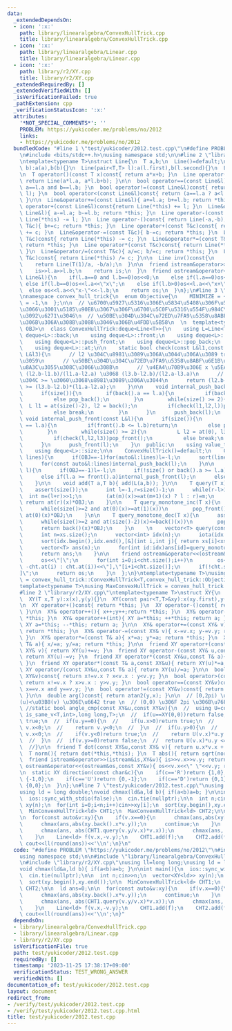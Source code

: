 ```yaml
---
data:
  _extendedDependsOn:
  - icon: ':x:'
    path: library/linearalgebra/ConvexHullTrick.cpp
    title: library/linearalgebra/ConvexHullTrick.cpp
  - icon: ':x:'
    path: library/linearalgebra/Linear.cpp
    title: library/linearalgebra/Linear.cpp
  - icon: ':x:'
    path: library/r2/XY.cpp
    title: library/r2/XY.cpp
  _extendedRequiredBy: []
  _extendedVerifiedWith: []
  _isVerificationFailed: true
  _pathExtension: cpp
  _verificationStatusIcon: ':x:'
  attributes:
    '*NOT_SPECIAL_COMMENTS*': ''
    PROBLEM: https://yukicoder.me/problems/no/2012
    links:
    - https://yukicoder.me/problems/no/2012
  bundledCode: "#line 1 \"test/yukicoder/2012.test.cpp\"\n#define PROBLEM \"https://yukicoder.me/problems/no/2012\"\
    \n#include <bits/stdc++.h>\nusing namespace std;\n\n#line 2 \"library/linearalgebra/Linear.cpp\"\
    \ntemplate<typename T>\nstruct Line{\n  T a,b;\n  Line()=default;\n  Line(T a,T\
    \ b):a(a),b(b){}\n  Line(pair<T,T> l):a(l.first),b(l.second){}\n  Line(T c):a(0),b(c){}\n\
    \n  T operator()(const T x)const{ return a*x+b; }\n  Line operator()(const Line&l)const{\
    \ return Line(a*l.a, a*l.b+b); }\n\n  bool operator==(const Line&l)const{ return\
    \ a==l.a and b==l.b; }\n  bool operator!=(const Line&l)const{ return !(*this ==\
    \ l); }\n  bool operator<(const Line&l)const{ return (a==l.a ? a<l.a : b<l.b);\
    \ }\n\n  Line&operator+=(const Line&l){ a+=l.a; b+=l.b; return *this; }\n  Line\
    \ operator+(const Line&l)const{return Line(*this) += l; }\n  Line&operator-=(const\
    \ Line&l){ a-=l.a; b-=l.b; return *this; }\n  Line operator-(const Line&l)const{return\
    \ Line(*this) -= l; }\n  Line operator-()const{ return Line(-a,-b); }\n\n  Line&operator+=(const\
    \ T&c){ b+=c; return *this; }\n  Line operator+(const T&c)const{ return Line(*this)\
    \ += c; }\n  Line&operator-=(const T&c){ b-=c; return *this; }\n  Line operator-(const\
    \ T&c)const{ return Line(*this) -= c; }\n  Line&operator*=(const T&c){ a*=c; b*=c;\
    \ return *this; }\n  Line operator*(const T&c)const{ return Line(*this) *= c;\
    \ }\n  Line&operator/=(const T&c){ a/=c; b/=c; return *this; }\n  Line operator/(const\
    \ T&c)const{ return Line(*this) /= c; }\n\n  Line inv()const{\n    assert(a!=0);\n\
    \    return Line(T(1)/a, -b/a);\n  }\n\n  friend istream&operator>>(istream&is,Line&l){\n\
    \    is>>l.a>>l.b;\n    return is;\n  }\n  friend ostream&operator<<(ostream&os,const\
    \ Line&l){\n    if(l.a==0 and l.b==0)os<<0;\n    else if(l.a==0)os<<l.b;\n   \
    \ else if(l.b==0)os<<l.a<<\"x\";\n    else if(l.b>0)os<<l.a<<\"x+\"<<l.b;\n  \
    \  else os<<l.a<<\"x-\"<<-l.b;\n    return os;\n  }\n};\n#line 3 \"library/linearalgebra/ConvexHullTrick.cpp\"\
    \nnamespace convex_hull_trick{\n  enum Objective{\n    MINIMIZE = +1,\n    MAXIMIZE\
    \ = -1,\n  };\n\n  // \u6700\u5927\u5316\u306E\u5834\u5408\u306F\u53CD\u8EE2\u3057\
    \u3066\u3001\u5185\u90E8\u3067\u306F\u6700\u5C0F\u5316\u554F\u984C\u306E\u307F\
    \u3092\u6271\u3046\n  // \u50BE\u304D\u304C\u72ED\u7FA9\u5358\u8ABF\u6E1B\u5C11\
    \u306B\u306A\u308B\u3088\u3046\u306B\u4FDD\u5B58\n  \n  template<typename T,Objective\
    \ OBJ>\n  class ConvexHullTrick:deque<Line<T>>{\n    using L=Line<T>;\n    using\
    \ deque<L>::back;\n    using deque<L>::front;\n    using deque<L>::push_back;\n\
    \    using deque<L>::push_front;\n    using deque<L>::pop_back;\n    using deque<L>::pop_front;\n\
    \    using deque<L>::at;\n\n    static bool check(const L&l1,const L&l2,const\
    \ L&l3){\n      // l2 \u304C\u8981\u3089\u306A\u3044\u306A\u3089 true \u3092\u8FD4\
    \u3059\n      // \u50BE\u304D\u304C\u72ED\u7FA9\u5358\u8ABF\u6E1B\u5C11\u306F\u4FDD\
    \u8A3C\u3055\u308C\u3066\u308B\n      // \u4EA4\u70B9\u306E x \u5EA7\u6A19\u306F\
    \ (l2.b-l1.b)/(l1.a-l2.a) \u3068 (l3.b-l2.b)/(l2.a-l3.a)\n      // \u3053\u308C\
    \u304C >= \u3060\u3068\u8981\u3089\u306A\u3044\n      return (l2.b-l1.b)*(l2.a-l3.a)\
    \ >= (l3.b-l2.b)*(l1.a-l2.a);\n    }\n\n    void internal_push_back(const L&l){\n\
    \      if(size()){\n        if(back().a == l.a){\n          if(back().b <= l.b)return;\n\
    \          else pop_back();\n        }\n        while(size() >= 2){\n        \
    \  L l1 = at(size()-2), l2 = back();\n          if(check(l1,l2,l))pop_back();\n\
    \          else break;\n        }\n      }\n      push_back(l);\n    }\n\n   \
    \ void internal_push_front(const L&l){\n      if(size()){\n        if(front().a\
    \ == l.a){\n          if(front().b <= l.b)return;\n          else pop_front();\n\
    \        }\n        while(size() >= 2){\n          L l2 = at(0), l3 = at(1);\n\
    \          if(check(l,l2,l3))pop_front();\n          else break;\n        }\n\
    \      }\n      push_front(l);\n    }\n  public:\n    using value_type = L;\n\
    \    using deque<L>::size;\n\n    ConvexHullTrick()=default;\n    ConvexHullTrick(vector<L>\
    \ lines){\n      if(OBJ==-1)for(auto&l:lines)l=-l;\n      sort(lines.begin(),lines.end());\n\
    \      for(const auto&l:lines)internal_push_back(l);\n    }\n\n    void add(L\
    \ l){\n      if(OBJ==-1)l=-l;\n      if(!size() or back().a >= l.a)internal_push_back(l);\n\
    \      else if(l.a >= front().a)internal_push_front(l);\n      else assert(false);\n\
    \    }\n\n    void add(T a,T b){ add(L(a,b)); }\n\n    T query(T x)const{\n  \
    \    assert(size());\n      int l=-1,r=size()-1;\n      while(r-l>1){\n      \
    \  int m=(l+r)>>1;\n        (at(m)(x)>=at(m+1)(x) ? l : r)=m;\n      }\n     \
    \ return at(r)(x)*OBJ;\n    }\n\n    T query_monotone_inc(T x){\n      assert(size());\n\
    \      while(size()>=2 and at(0)(x)>=at(1)(x))\n        pop_front();\n      return\
    \ at(0)(x)*OBJ;\n    }\n\n    T query_monotone_dec(T x){\n      assert(size());\n\
    \      while(size()>=2 and at(size()-2)(x)<=back()(x))\n        pop_back();\n\
    \      return back()(x)*OBJ;\n    }\n    \n    vector<T> query(const vector<T>&xs){\n\
    \      int n=xs.size();\n      vector<int> idx(n);\n      iota(idx.begin(),idx.end(),0);\n\
    \      sort(idx.begin(),idx.end(),[&](int i,int j){ return xs[i]<xs[j]; });\n\
    \      vector<T> ans(n);\n      for(int id:idx)ans[id]=query_monotone_inc(xs[id]);\n\
    \      return ans;\n    }\n\n    friend ostream&operator<<(ostream&os,const ConvexHullTrick&cht){\n\
    \      os<<\"[\";\n      for(int i=0;i<cht.size();i++)\n        os<<(OBJ==-1 ?\
    \ -cht.at(i) : cht.at(i))<<\"],\"[i+1<cht.size()];\n      if(!cht.size())os<<\"\
    ]\";\n      return os;\n    }\n  };\n}\ntemplate<typename T>\nusing MinConvexHullTrick\
    \ = convex_hull_trick::ConvexHullTrick<T,convex_hull_trick::Objective::MINIMIZE>;\n\
    template<typename T>\nusing MaxConvexHullTrick = convex_hull_trick::ConvexHullTrick<T,convex_hull_trick::Objective::MAXIMIZE>;\n\
    #line 2 \"library/r2/XY.cpp\"\ntemplate<typename T>\nstruct XY{\n  T x,y;\n  XY()=default;\n\
    \  XY(T x,T y):x(x),y(y){}\n  XY(const pair<T,T>&xy):x(xy.first),y(xy.second){}\n\
    \n  XY operator+()const{ return *this; }\n  XY operator-()const{ return XY(-x,-y);\
    \ }\n\n  XY& operator++(){ x++;y++;return *this; }\n  XY& operator--(){ x--;y--;return\
    \ *this; }\n  XY& operator++(int){ XY a=*this; ++*this; return a; }\n  XY& operator--(int){\
    \ XY a=*this; --*this; return a; }\n\n  XY& operator+=(const XY& v){ x+=v.x; y+=v.y;\
    \ return *this; }\n  XY& operator-=(const XY& v){ x-=v.x; y-=v.y; return *this;\
    \ }\n  XY& operator*=(const T& a){ x*=a; y*=a; return *this; }\n  XY& operator/=(const\
    \ T& a){ x/=a; y/=a; return *this; }\n\n  friend XY operator+(const XY& u,const\
    \ XY& v){ return XY(u)+=v; }\n  friend XY operator-(const XY& u,const XY& v){\
    \ return XY(u)-=v; }\n  friend XY operator*(const XY&u,const T& a){ return XY(u)*=a;\
    \ }\n  friend XY operator*(const T& a,const XY&u){ return XY(u)*=a; }\n  friend\
    \ XY operator/(const XY&u,const T& a){ return XY(u)/=a; }\n\n  bool operator<(const\
    \ XY&v)const{ return x!=v.x ? x<v.x : y<v.y; }\n  bool operator>(const XY&v)const{\
    \ return x!=v.x ? x>v.x : y>v.y; }\n  bool operator==(const XY&v)const{ return\
    \ x==v.x and y==v.y; }\n  bool operator!=(const XY&v)const{ return !(*this==v);\
    \ }\n\n  double arg()const{ return atan2(y,x); }\n\n  // [0,2pi) \u3067 \u03B8\
    (u)<\u03B8(v) \u306E\u6642 true \n  // (0,0) \u306F 2pi \u306B\u76F8\u5F53\n \
    \ //static bool angle_cmp(const XY&u,const XY&v){\n  //  using U=conditional_t<\
    \ is_same_v<T,int>,long long,T>;\n  //  if(u==XY(0,0))return false;\n  //  if(v==XY(0,0))return\
    \ true;\n  //  if(u.y==0){\n  //    if(u.x>0)return true;\n  //    if(v.y==0)return\
    \ v.x<0;\n  //    return v.y<0;\n  //  }\n  //  if(u.y>0){\n  //    if(v.y==0)return\
    \ v.x<0;\n  //    if(v.y<0)return true;\n  //    return U(v.x)*u.y <= U(u.x)*v.y;\n\
    \  //  }\n  //  if(v.y>=0)return false;\n  //  return U(v.x)*u.y <= U(u.x)*v.y;\n\
    \  //}\n\n  friend T dot(const XY&u,const XY& v){ return u.x*v.x + u.y*v.y; }\n\
    \  T norm(){ return dot(*this,*this); }\n  T abs(){ return sqrt(norm()); }\n\n\
    \  friend istream&operator>>(istream&is,XY&v){ is>>v.x>>v.y; return is; }\n  friend\
    \ ostream&operator<<(ostream&os,const XY&v){ os<<v.x<<\" \"<<v.y; return os;}\n\
    \n  static XY direction(const char&c){\n    if(c=='R')return {1,0};\n    if(c=='L')return\
    \ {-1,0};\n    if(c=='U')return {0,-1};\n    if(c=='D')return {0,1};\n    return\
    \ {0,0};\n  }\n};\n#line 7 \"test/yukicoder/2012.test.cpp\"\nusing ll=long long;\n\
    using ld = long double;\nvoid chmax(ld&a,ld b){ if(a<b)a=b; }\n\nint main(){\n\
    \  ios::sync_with_stdio(false);\n  cin.tie(nullptr);\n\n  int n;cin>>n;\n  vector<XY<ld>>\
    \ xy(n);\n  for(int i=0;i<n;i++)cin>>xy[i];\n  sort(xy.begin(),xy.end());\n\n\
    \  MinConvexHullTrick<ld> CHT1;\n  MaxConvexHullTrick<ld> CHT2;\n\n  ld ans=0;\n\
    \n  for(const auto&v:xy){\n    if(v.x==0){\n      chmax(ans,abs(xy[0].x*v.y));\n\
    \      chmax(ans,abs(xy.back().x*v.y));\n      continue;\n    }\n    if(CHT1.size()){\n\
    \      chmax(ans, abs(CHT1.query(v.y/v.x)*v.x));\n      chmax(ans, abs(CHT2.query(v.y/v.x)*v.x));\n\
    \    }\n    Line<ld> f(v.x,-v.y);\n    CHT1.add(f);\n    CHT2.add(f);\n  }\n \
    \ cout<<ll(round(ans))<<'\\n';\n}\n"
  code: "#define PROBLEM \"https://yukicoder.me/problems/no/2012\"\n#include <bits/stdc++.h>\n\
    using namespace std;\n\n#include \"library/linearalgebra/ConvexHullTrick.cpp\"\
    \n#include \"library/r2/XY.cpp\"\nusing ll=long long;\nusing ld = long double;\n\
    void chmax(ld&a,ld b){ if(a<b)a=b; }\n\nint main(){\n  ios::sync_with_stdio(false);\n\
    \  cin.tie(nullptr);\n\n  int n;cin>>n;\n  vector<XY<ld>> xy(n);\n  for(int i=0;i<n;i++)cin>>xy[i];\n\
    \  sort(xy.begin(),xy.end());\n\n  MinConvexHullTrick<ld> CHT1;\n  MaxConvexHullTrick<ld>\
    \ CHT2;\n\n  ld ans=0;\n\n  for(const auto&v:xy){\n    if(v.x==0){\n      chmax(ans,abs(xy[0].x*v.y));\n\
    \      chmax(ans,abs(xy.back().x*v.y));\n      continue;\n    }\n    if(CHT1.size()){\n\
    \      chmax(ans, abs(CHT1.query(v.y/v.x)*v.x));\n      chmax(ans, abs(CHT2.query(v.y/v.x)*v.x));\n\
    \    }\n    Line<ld> f(v.x,-v.y);\n    CHT1.add(f);\n    CHT2.add(f);\n  }\n \
    \ cout<<ll(round(ans))<<'\\n';\n}"
  dependsOn:
  - library/linearalgebra/ConvexHullTrick.cpp
  - library/linearalgebra/Linear.cpp
  - library/r2/XY.cpp
  isVerificationFile: true
  path: test/yukicoder/2012.test.cpp
  requiredBy: []
  timestamp: '2023-11-25 17:38:17+09:00'
  verificationStatus: TEST_WRONG_ANSWER
  verifiedWith: []
documentation_of: test/yukicoder/2012.test.cpp
layout: document
redirect_from:
- /verify/test/yukicoder/2012.test.cpp
- /verify/test/yukicoder/2012.test.cpp.html
title: test/yukicoder/2012.test.cpp
---
```

